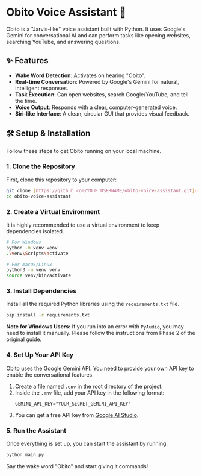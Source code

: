 # Obito Voice Assistant 🤖

Obito is a "Jarvis-like" voice assistant built with Python. It uses Google's Gemini for conversational AI and can perform tasks like opening websites, searching YouTube, and answering questions.



## ✨ Features
- **Wake Word Detection**: Activates on hearing "Obito".
- **Real-time Conversation**: Powered by Google's Gemini for natural, intelligent responses.
- **Task Execution**: Can open websites, search Google/YouTube, and tell the time.
- **Voice Output**: Responds with a clear, computer-generated voice.
- **Siri-like Interface**: A clean, circular GUI that provides visual feedback.

## 🛠️ Setup & Installation

Follow these steps to get Obito running on your local machine.

### **1. Clone the Repository**
First, clone this repository to your computer:
```bash
git clone [https://github.com/YOUR_USERNAME/obito-voice-assistant.git](https://github.com/YOUR_USERNAME/obito-voice-assistant.git)
cd obito-voice-assistant
```

### **2. Create a Virtual Environment**
It is highly recommended to use a virtual environment to keep dependencies isolated.
```bash
# For Windows
python -m venv venv
.\venv\Scripts\activate

# For macOS/Linux
python3 -m venv venv
source venv/bin/activate
```

### **3. Install Dependencies**
Install all the required Python libraries using the `requirements.txt` file.
```bash
pip install -r requirements.txt
```
**Note for Windows Users:** If you run into an error with `PyAudio`, you may need to install it manually. Please follow the instructions from Phase 2 of the original guide.

### **4. Set Up Your API Key**
Obito uses the Google Gemini API. You need to provide your own API key to enable the conversational features.

1.  Create a file named `.env` in the root directory of the project.
2.  Inside the `.env` file, add your API key in the following format:
    ```
    GEMINI_API_KEY="YOUR_SECRET_GEMINI_API_KEY"
    ```
3.  You can get a free API key from [Google AI Studio](https://aistudio.google.com/).

### **5. Run the Assistant**
Once everything is set up, you can start the assistant by running:
```bash
python main.py
```
Say the wake word "Obito" and start giving it commands!